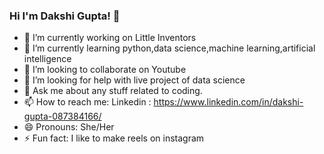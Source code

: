 ### Hi I'm Dakshi Gupta! 👋

- 🔭 I’m currently working on Little Inventors
- 🌱 I’m currently learning python,data science,machine learning,artificial intelligence
- 👯 I’m looking to collaborate on Youtube
- 🤔 I’m looking for help with live project of data science
- 💬 Ask me about any stuff related to coding.
- 📫 How to reach me: Linkedin : https://www.linkedin.com/in/dakshi-gupta-087384166/
- 😄 Pronouns: She/Her
- ⚡ Fun fact: I like to make reels on instagram

